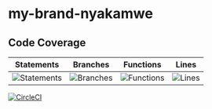# my-brand-nyakamwe
## Code Coverage

| Statements                  | Branches                | Functions                 | Lines             |
| --------------------------- | ----------------------- | ------------------------- | ----------------- |
| ![Statements](https://img.shields.io/badge/statements-90.58%25-brightgreen.svg?style=flat) | ![Branches](https://img.shields.io/badge/branches-75.43%25-red.svg?style=flat) | ![Functions](https://img.shields.io/badge/functions-91.81%25-brightgreen.svg?style=flat) | ![Lines](https://img.shields.io/badge/lines-91.29%25-brightgreen.svg?style=flat) | 



[![CircleCI](https://circleci.com/gh/nyakamwe/my-brand-nyakamwe/tree/develop.svg?style=svg)](https://circleci.com/gh/nyakamwe/my-brand-nyakamwe/tree/ft-blog-CRUD)
